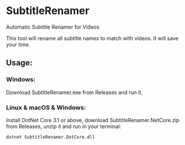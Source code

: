 # SubtitleRenamer
Automatic Subtitle Renamer for Videos

This tool will rename all subtitle names to match with videos. It will save your time.

## Usage:
### Windows:
Download SubtitleRenamer.exe from Releases and run it.

### Linux & macOS & Windows:
Install DotNet Core 3.1 or above, download SubtitleRenamer.NetCore.zip from Releases, unzip it and run in your terminal:

```
dotnet SubtitleRenamer.DotCore.dll
```
